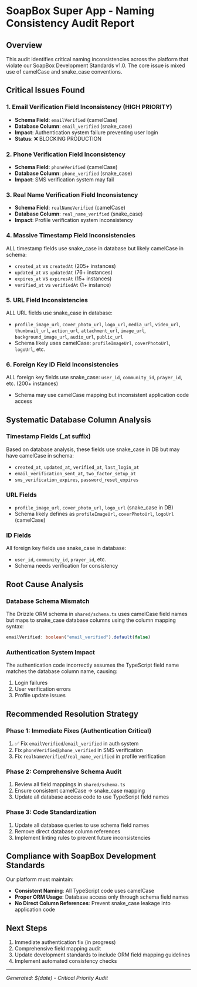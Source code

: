 # SoapBox Super App - Naming Consistency Audit Report

## Overview
This audit identifies critical naming inconsistencies across the platform that violate our SoapBox Development Standards v1.0. The core issue is mixed use of camelCase and snake_case conventions.

## Critical Issues Found

### 1. Email Verification Field Inconsistency (HIGH PRIORITY)
- **Schema Field**: `emailVerified` (camelCase)
- **Database Column**: `email_verified` (snake_case)
- **Impact**: Authentication system failure preventing user login
- **Status**: ❌ BLOCKING PRODUCTION

### 2. Phone Verification Field Inconsistency
- **Schema Field**: `phoneVerified` (camelCase)  
- **Database Column**: `phone_verified` (snake_case)
- **Impact**: SMS verification system may fail

### 3. Real Name Verification Field Inconsistency
- **Schema Field**: `realNameVerified` (camelCase)
- **Database Column**: `real_name_verified` (snake_case)
- **Impact**: Profile verification system inconsistency

### 4. Massive Timestamp Field Inconsistencies
ALL timestamp fields use snake_case in database but likely camelCase in schema:
- `created_at` vs `createdAt` (205+ instances)
- `updated_at` vs `updatedAt` (76+ instances)  
- `expires_at` vs `expiresAt` (15+ instances)
- `verified_at` vs `verifiedAt` (1+ instance)

### 5. URL Field Inconsistencies  
ALL URL fields use snake_case in database:
- `profile_image_url`, `cover_photo_url`, `logo_url`, `media_url`, `video_url`, `thumbnail_url`, `action_url`, `attachment_url`, `image_url`, `background_image_url`, `audio_url`, `public_url`
- Schema likely uses camelCase: `profileImageUrl`, `coverPhotoUrl`, `logoUrl`, etc.

### 6. Foreign Key ID Field Inconsistencies
ALL foreign key fields use snake_case: `user_id`, `community_id`, `prayer_id`, etc. (200+ instances)
- Schema may use camelCase mapping but inconsistent application code access

## Systematic Database Column Analysis

### Timestamp Fields (_at suffix)
Based on database analysis, these fields use snake_case in DB but may have camelCase in schema:
- `created_at`, `updated_at`, `verified_at`, `last_login_at`
- `email_verification_sent_at`, `two_factor_setup_at`
- `sms_verification_expires`, `password_reset_expires`

### URL Fields
- `profile_image_url`, `cover_photo_url`, `logo_url` (snake_case in DB)
- Schema likely defines as `profileImageUrl`, `coverPhotoUrl`, `logoUrl` (camelCase)

### ID Fields
All foreign key fields use snake_case in database:
- `user_id`, `community_id`, `prayer_id`, etc.
- Schema needs verification for consistency

## Root Cause Analysis

### Database Schema Mismatch
The Drizzle ORM schema in `shared/schema.ts` uses camelCase field names but maps to snake_case database columns using the column mapping syntax:
```typescript
emailVerified: boolean("email_verified").default(false)
```

### Authentication System Impact
The authentication code incorrectly assumes the TypeScript field name matches the database column name, causing:
1. Login failures
2. User verification errors  
3. Profile update issues

## Recommended Resolution Strategy

### Phase 1: Immediate Fixes (Authentication Critical)
1. ✅ Fix `emailVerified`/`email_verified` in auth system
2. Fix `phoneVerified`/`phone_verified` in SMS verification
3. Fix `realNameVerified`/`real_name_verified` in profile verification

### Phase 2: Comprehensive Schema Audit
1. Review all field mappings in `shared/schema.ts`
2. Ensure consistent camelCase → snake_case mapping
3. Update all database access code to use TypeScript field names

### Phase 3: Code Standardization
1. Update all database queries to use schema field names
2. Remove direct database column references
3. Implement linting rules to prevent future inconsistencies

## Compliance with SoapBox Development Standards

Our platform must maintain:
- **Consistent Naming**: All TypeScript code uses camelCase
- **Proper ORM Usage**: Database access only through schema field names
- **No Direct Column References**: Prevent snake_case leakage into application code

## Next Steps
1. Immediate authentication fix (in progress)
2. Comprehensive field mapping audit
3. Update development standards to include ORM field mapping guidelines
4. Implement automated consistency checks

---
*Generated: $(date) - Critical Priority Audit*